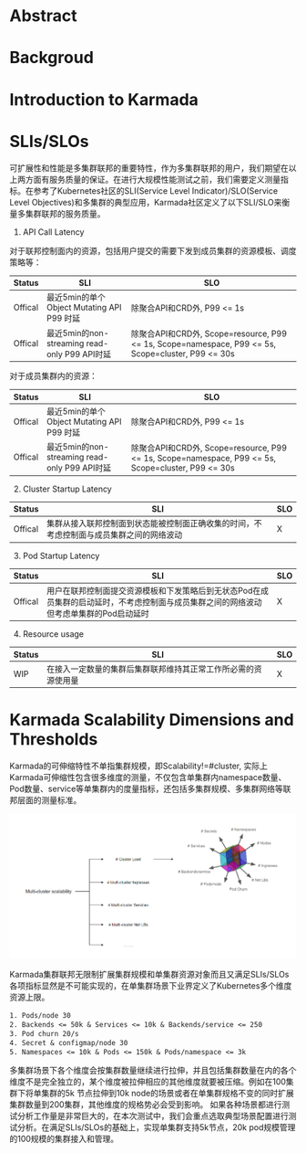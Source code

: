 # Abstract

# Backgroud

# Introduction to Karmada

# SLIs/SLOs

可扩展性和性能是多集群联邦的重要特性，作为多集群联邦的用户，我们期望在以上两方面有服务质量的保证。在进行大规模性能测试之前，我们需要定义测量指标。在参考了Kubernetes社区的SLI(Service Level Indicator)/SLO(Service Level Objectives)和多集群的典型应用，Karmada社区定义了以下SLI/SLO来衡量多集群联邦的服务质量。

1. API Call Latency
   
对于联邦控制面内的资源，包括用户提交的需要下发到成员集群的资源模板、调度策略等：

| Status                      | SLI                                   | SLO |
| ------------------------- | ----------------------------------------------- | ----- |
| Offical    | 最近5min的单个Object Mutating API P99 时延                   | 除聚合API和CRD外, P99 <= 1s |
| Offical    | 最近5min的non-streaming read-only P99 API时延                 | 除聚合API和CRD外, Scope=resource, P99 <= 1s, Scope=namespace, P99 <= 5s, Scope=cluster, P99 <= 30s|

对于成员集群内的资源：

| Status                      | SLI                                   | SLO |
| ------------------------- | ----------------------------------------------- | ----- |
| Offical    | 最近5min的单个Object Mutating API P99 时延                   | 除聚合API和CRD外, P99 <= 1s |
| Offical    | 最近5min的non-streaming read-only P99 API时延                 | 除聚合API和CRD外, Scope=resource, P99 <= 1s, Scope=namespace, P99 <= 5s, Scope=cluster, P99 <= 30s|

2. Cluster Startup Latency

| Status                      | SLI                                   | SLO |
| ------------------------- | ----------------------------------------------- | ----- |
| Offical    | 集群从接入联邦控制面到状态能被控制面正确收集的时间，不考虑控制面与成员集群之间的网络波动                   | X |

3. Pod Startup Latency

| Status                      | SLI                                   | SLO |
| ------------------------- | ----------------------------------------------- | ----- |
| Offical    | 用户在联邦控制面提交资源模板和下发策略后到无状态Pod在成员集群的启动延时，不考虑控制面与成员集群之间的网络波动但考虑单集群的Pod启动延时                   | X |

4. Resource usage

| Status                      | SLI                                   | SLO |
| ------------------------- | ----------------------------------------------- | ----- |
| WIP    | 在接入一定数量的集群后集群联邦维持其正常工作所必需的资源使用量                   | X |

# Karmada Scalability Dimensions and Thresholds

Karmada的可伸缩特性不单指集群规模，即Scalability!=#cluster, 实际上Karmada可伸缩性包含很多维度的测量，不仅包含单集群内namespace数量、Pod数量、service等单集群内的度量指标，还包括多集群规模、多集群网络等联邦层面的测量标准。

![Multi-cluster Scalability](scalability.png)

Karmada集群联邦无限制扩展集群规模和单集群资源对象而且又满足SLIs/SLOs各项指标显然是不可能实现的，在单集群场景下业界定义了Kubernetes多个维度资源上限。
```
1. Pods/node 30
2. Backends <= 50k & Services <= 10k & Backends/service <= 250
3. Pod churn 20/s
4. Secret & configmap/node 30
5. Namespaces <= 10k & Pods <= 150k & Pods/namespace <= 3k
```

多集群场景下各个维度会按集群数量继续进行拉伸，并且包括集群数量在内的各个维度不是完全独立的，某个维度被拉伸相应的其他维度就要被压缩。例如在100集群下将单集群的5k 节点拉伸到10k node的场景或者在单集群规格不变的同时扩展集群数量到200集群，其他维度的规格势必会受到影响。
如果各种场景都进行测试分析工作量是非常巨大的，在本次测试中，我们会重点选取典型场景配置进行测试分析。在满足SLIs/SLOs的基础上，实现单集群支持5k节点，20k pod规模管理的100规模的集群接入和管理。

